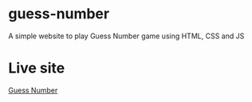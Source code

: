 # guess-number
A simple website to play Guess Number game using HTML, CSS and JS

# Live site
[Guess Number](https://theksbd.github.io/guess-number/)
